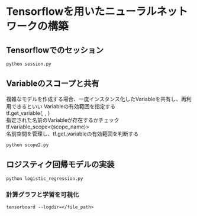 # Tensorflowを用いたニューラルネットワークの構築

## Tensorflowでのセッション
```
python session.py
```

## Variableのスコープと共有
複雑なモデルを作成する場合、一度インスタンス化したVariableを共有し、再利用できるといい
Variableの有効範囲を指定する  
tf.get_variable(<name>, <shape>, <initializer>)  
    指定された名前のVariableが存在するかチェック  
tf.variable_scope<(scope_name)>  
    名前空間を管理し、tf.get_variableの有効範囲を判断する  
```
python scope2.py
```


## ロジスティク回帰モデルの実装
```
python logistic_regression.py
```

### 計算グラフと学習を可視化
```
tensorboard --logdir=</file_path>
```
